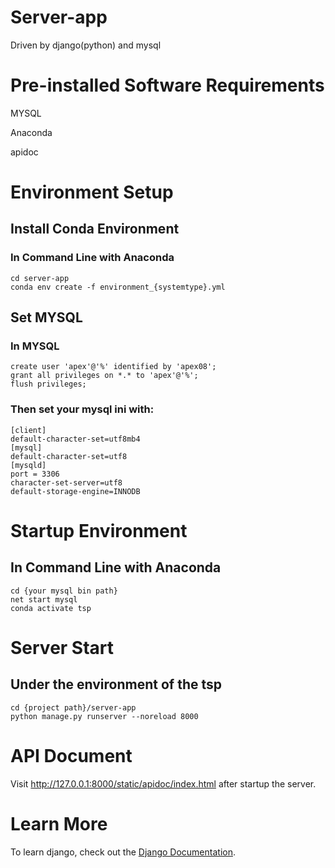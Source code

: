 # Server-app
Driven by django(python) and mysql

# Pre-installed Software Requirements
MYSQL

Anaconda

apidoc

# Environment Setup

## Install Conda Environment
### In Command Line with Anaconda
```shell
cd server-app
conda env create -f environment_{systemtype}.yml
```

## Set MYSQL
### In MYSQL

```mysql
create user 'apex'@'%' identified by 'apex08';
grant all privileges on *.* to 'apex'@'%';
flush privileges;
```

### Then set your mysql ini with:

    [client]
    default-character-set=utf8mb4
    [mysql]
    default-character-set=utf8
    [mysqld]
    port = 3306
    character-set-server=utf8
    default-storage-engine=INNODB

# Startup Environment
## In Command Line with Anaconda

```shell
cd {your mysql bin path}
net start mysql
conda activate tsp
```

# Server Start
## Under the environment of the tsp

```shell
cd {project path}/server-app
python manage.py runserver --noreload 8000
```

# API Document

Visit http://127.0.0.1:8000/static/apidoc/index.html after startup the server.

# Learn More

To learn django, check out the [Django Documentation](https://docs.djangoproject.com/en/4.0/).